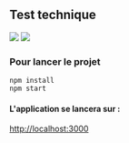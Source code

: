 ## Test technique

[![](https://imgur.com/Civt60Ol.png)](https://imgur.com/Civt60O.png) [![](https://imgur.com/UQuWbHel.png)](https://imgur.com/UQuWbHe.png)

### Pour lancer le projet

```
npm install
npm start
```

#### L'application se lancera sur :

<http://localhost:3000>